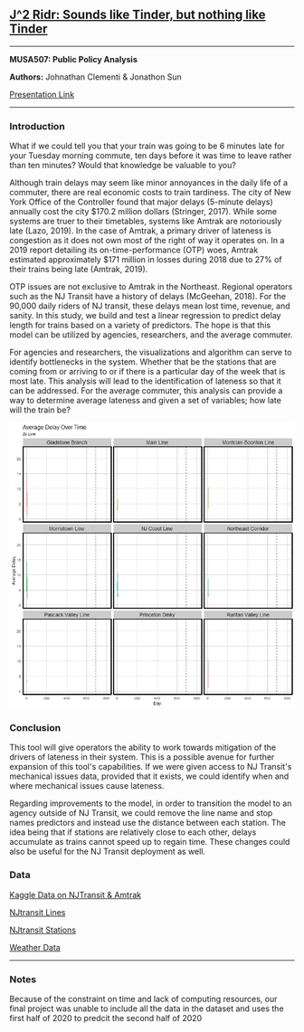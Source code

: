 ## [J^2 Ridr: Sounds like Tinder, but nothing like Tinder](Final_markdown.html)

---

**MUSA507: Public Policy Analysis**

**Authors:** Johnathan Clementi & Jonathon Sun

[Presentation Link](https://www.youtube.com/watch?v=fKvH-xgyHvM)

---

### Introduction

What if we could tell you that your train was going to be 6 minutes late for your Tuesday morning commute, ten days before it was time to leave rather than ten minutes? Would that knowledge be valuable to you? 

Although train delays may seem like minor annoyances in the daily life of a commuter, there are real economic costs to train tardiness. The city of New York Office of the Controller found that major delays (5-minute delays) annually cost the city \$170.2 million dollars (Stringer, 2017). While some systems are truer to their timetables, systems like Amtrak are notoriously late (Lazo, 2019). In the case of Amtrak, a primary driver of lateness is congestion as it does not own most of the right of way it operates on. In a 2019 report detailing its on-time-performance (OTP) woes, Amtrak estimated approximately \$171 million in losses during 2018 due to 27% of their trains being late (Amtrak, 2019).

OTP issues are not exclusive to Amtrak in the Northeast. Regional operators such as the NJ Transit have a history of delays (McGeehan, 2018). For the 90,000 daily riders of NJ transit, these delays mean lost time, revenue, and sanity. In this study, we build and test a linear regression to predict delay length for trains based on a variety of predictors. The hope is that this model can be utilized by agencies, researchers, and the average commuter.

For agencies and researchers, the visualizations and algorithm can serve to identify bottlenecks in the system. Whether that be the stations that are coming from or arriving to or if there is a particular day of the week that is most late. This analysis will lead to the identification of lateness so that it can be addressed. For the average commuter, this analysis can provide a way to determine average lateness and given a set of variables; how late will the train be?

![alt text](LINE_NAME.gif)


### Conclusion
This tool will give operators the ability to work towards mitigation of the drivers of lateness in their system. This is a possible avenue for further expansion of this tool's capabilities. If we were given access to NJ Transit's mechanical issues data, provided that it exists, we could identify when and where mechanical issues cause lateness.   

Regarding improvements to the model, in order to transition the model to an agency outside of NJ Transit, we could remove the line name and stop names predictors and instead use the distance between each station. The idea being that if stations are relatively close to each other, delays accumulate as trains cannot speed up to regain time. These changes could also be useful for the NJ Transit deployment as well. 


### Data

[Kaggle Data on NJTransit & Amtrak](https://www.kaggle.com/pranavbadami/nj-transit-amtrak-nec-performance?select=2018_11.csv)

[NJtransit Lines](https://njogis-newjersey.opendata.arcgis.com/datasets/NJTRANSIT::rail-lines-of-nj-transit/explore?location=40.432892%2C-74.532212%2C8.95) 

[NJtransit Stations](https://njogis-newjersey.opendata.arcgis.com/datasets/NJTRANSIT::rail-stations-of-nj-transit/explore)

[Weather Data](https://cran.r-project.org/web/packages/riem/vignettes/riem_package.html)

---

### Notes
Because of the constraint on time and lack of computing resources, our final project was unable to include all the data in the dataset and uses the first half of 2020 to predcit the second half of 2020


